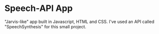 # Speech-API App
"Jarvis-like" app built in Javascript, HTML and CSS.
I've used an API called "SpeechSynthesis" for this small project.
